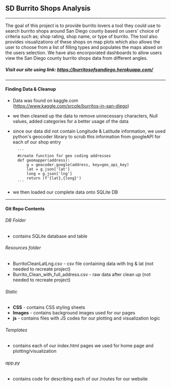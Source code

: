 ## SD Burrito Shops Analysis
______________________________________________________________


The goal of this project is to provide burrito lovers a tool they could use to search  burrito shops around San Diego county based on users' choice of criteria such as; shop rating, shop name, or type of burrito. The tool also provides visualizations of these shops on map plots which also allows the user to choose from a list of filling types and populates the maps absed on the users selection. We have also encorporated dashboards to allow users view the San Diego county burrito shops data from different angles. 

##### Visit our site using link: https://burritosofsandiego.herokuapp.com/
_____________________________________________________________________

#### Finding Data & Cleanup
- Data was found on kaggle.com (https://www.kaggle.com/srcole/burritos-in-san-diego)
- we then cleaned up the data to remove unnecessary characters, Null values, added categories for a better usage of the data
- since our data did not contain Longitude & Latitude information, we used python's geocoder library to scrub this information from googleAPI for each of our shop entry

		```
        #create function for geo coding addresses
		def geomapper(address):
    		g = geocoder.google(address, key=geo_api_key)
    		lat = g.json['lat']
    		long = g.json['lng']
    		return (f'{lat},{long}')
        ```
- we then loaded our complete data onto SQLite DB
_________________________________________________________________________


#### Git Repo Contents 

###### DB Folder
- contains SQLite database and table 
###### Resources folder
- BurritoCleanLatLng.csv - csv file containing data with lng & lat (not needed to recreate project)
- Burrito_Clean_with_full_address.csv - raw data after clean up (not needed to recreate project)
###### Static
- **CSS** - contains CSS styling sheets
- **Images** - contains background images used for our pages
- **js** - contains files with JS codes for our plotting and visualization logic
###### Templates 
- contains each of our index.html pages we used for home page and plotting/visualization
###### app.py
- contains code for describing each of our /routes for our website
